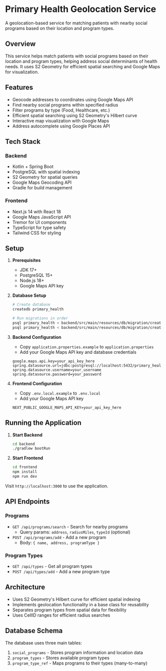 # Primary Health Geolocation Service

A geolocation-based service for matching patients with nearby social programs based on their location and program types.

## Overview

This service helps match patients with social programs based on their location and program types, helping address social determinants of health needs. It uses S2 Geometry for efficient spatial searching and Google Maps for visualization.

## Features

- Geocode addresses to coordinates using Google Maps API
- Find nearby social programs within specified radius
- Filter programs by type (Food, Healthcare, etc.)
- Efficient spatial searching using S2 Geometry's Hilbert curve
- Interactive map visualization with Google Maps
- Address autocomplete using Google Places API

## Tech Stack

### Backend
- Kotlin + Spring Boot
- PostgreSQL with spatial indexing
- S2 Geometry for spatial queries
- Google Maps Geocoding API
- Gradle for build management

### Frontend
- Next.js 14 with React 18
- Google Maps JavaScript API
- Tremor for UI components
- TypeScript for type safety
- Tailwind CSS for styling

## Setup

1. **Prerequisites**
   - JDK 17+
   - PostgreSQL 15+
   - Node.js 18+
   - Google Maps API key

2. **Database Setup**
   ```bash
   # Create database
   createdb primary_health

   # Run migrations in order
   psql primary_health < backend/src/main/resources/db/migration/create_social_programs_tables_V2.sql
   psql primary_health < backend/src/main/resources/db/migration/create_social_programs_tables_V3.sql
   ```

3. **Backend Configuration**
   - Copy `application.properties.example` to `application.properties`
   - Add your Google Maps API key and database credentials
   ```properties
   google.maps.api.key=your_api_key_here
   spring.datasource.url=jdbc:postgresql://localhost:5432/primary_health
   spring.datasource.username=your_username
   spring.datasource.password=your_password
   ```

4. **Frontend Configuration**
   - Copy `.env.local.example` to `.env.local`
   - Add your Google Maps API key
   ```
   NEXT_PUBLIC_GOOGLE_MAPS_API_KEY=your_api_key_here
   ```

## Running the Application

1. **Start Backend**
   ```bash
   cd backend
   ./gradlew bootRun
   ```

2. **Start Frontend**
   ```bash
   cd frontend
   npm install
   npm run dev
   ```

Visit `http://localhost:3000` to use the application.

## API Endpoints

### Programs
- `GET /api/programs/search` - Search for nearby programs
  - Query params: `address`, `radiusMiles`, `typeId` (optional)
- `POST /api/programs/add` - Add a new program
  - Body: `{ name, address, programType }`

### Program Types
- `GET /api/types` - Get all program types
- `POST /api/types/add` - Add a new program type

## Architecture

- Uses S2 Geometry's Hilbert curve for efficient spatial indexing
- Implements geolocation functionality in a base class for reusability
- Separates program types from spatial data for flexibility
- Uses CellID ranges for efficient radius searches

## Database Schema

The database uses three main tables:
1. `social_programs` - Stores program information and location data
2. `program_types` - Stores available program types
3. `program_type_ref` - Maps programs to their types (many-to-many)

